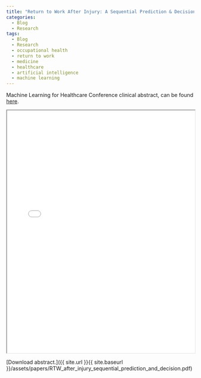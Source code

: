 ```yaml
---
title: "Return to Work After Injury: A Sequential Prediction & Decision Problem"
categories:
  - Blog
  - Research
tags:
  - Blog
  - Research
  - occupational health
  - return to work
  - medicine
  - healthcare
  - artificial intelligence
  - machine learning
---
```


Machine Learning for Healthcare Conference clinical abstract, can be found [here](https://www.mlforhc.org/s/Otles-ef7d.pdf).


<iframe src="{{ site.url }}{{ site.baseurl }}/assets/papers/RTW_after_injury_sequential_prediction_and_decision.pdf" 
    style="aspect-ratio: 8.5 / 11;"
    width="100%" 
>
</iframe>

[Download abstract.]({{ site.url }}{{ site.baseurl }}/assets/papers/RTW_after_injury_sequential_prediction_and_decision.pdf)
